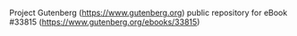 Project Gutenberg (https://www.gutenberg.org) public repository for eBook #33815 (https://www.gutenberg.org/ebooks/33815)
